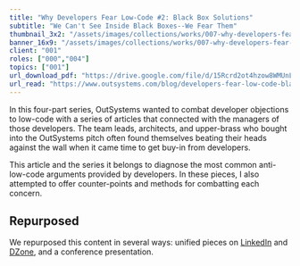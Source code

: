 ```yaml
---
title: "Why Developers Fear Low-Code #2: Black Box Solutions"
subtitle: "We Can't See Inside Black Boxes--We Fear Them"
thumbnail_3x2: "/assets/images/collections/works/007-why-developers-fear-low-code-2/3x2.png"
banner_16x9: "/assets/images/collections/works/007-why-developers-fear-low-code-2/16x9.png"
client: "001"
roles: ["000","004"]
topics: ["001"]
url_download_pdf: "https://drive.google.com/file/d/15Rcrd2ot4hzow8WMUnLeh95YmKPQakBB/view?usp=sharing"
url_read: "https://www.outsystems.com/blog/developers-fear-low-code-black-box-solutions.html"
---
```

In this four-part series, OutSystems wanted to combat developer objections to low-code with a series of articles that connected with the managers of those developers. The team leads, architects, and upper-brass who bought into the OutSystems pitch often found themselves beating their heads against the wall when it came time to get buy-in from developers.

This article and the series it belongs to diagnose the most common anti-low-code arguments provided by developers. In these pieces, I also attempted to offer counter-points and methods for combatting each concern.

## Repurposed

We repurposed this content in several ways: unified pieces on [LinkedIn](https://www.linkedin.com/pulse/why-developers-fear-low-code-stanley-idesis/) and [DZone](https://dzone.com/articles/why-developers-fear-low-code), and a conference presentation.
